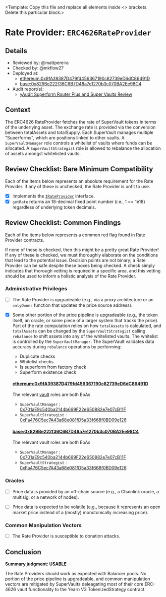 \<Template: Copy this file and replace all elements inside \<\> brackets. Delete this particular block.\>

# Rate Provider: `ERC4626RateProvider`

## Details
- Reviewed by: @mattpereira
- Checked by: @mkflow27
- Deployed at:
    - [ethereum:0x9fA39387D479fd456367190c82739eD6dC86491D](https://etherscan.io/address/0x9fA39387D479fd456367190c82739eD6dC86491D#code)
    - [base:0x829Be222f36C6B7D48a7e1270b3c070BA2Ee98C4](https://basescan.org/address/0x829Be222f36C6B7D48a7e1270b3c070BA2Ee98C4#code)
- Audit report(s):
    - [yAudit Superform Router Plus and Super Vaults Review](https://github.com/superform-xyz/SuperVaults/blob/main/audits/yAudit_report.pdf)

## Context
The ERC4626 RateProvider fetches the rate of SuperVault tokens in terms of the underlying asset. The exchange rate is provided via the conversion between totalAssets and totalSupply. Each SuperVault manages multiple "Superforms", which are positions linked to other vaults. A `SuperVaultManager` role controls a whitelist of vaults where funds can be allocated. A `SuperVaultStrategist` role is allowed to rebalance the allocation of assets amongst whitelisted vaults.

## Review Checklist: Bare Minimum Compatibility
Each of the items below represents an absolute requirement for the Rate Provider. If any of these is unchecked, the Rate Provider is unfit to use.

- [x] Implements the [`IRateProvider`](https://github.com/balancer/balancer-v2-monorepo/blob/bc3b3fee6e13e01d2efe610ed8118fdb74dfc1f2/pkg/interfaces/contracts/pool-utils/IRateProvider.sol) interface.
- [x] `getRate` returns an 18-decimal fixed point number (i.e., 1 == 1e18) regardless of underlying token decimals.

## Review Checklist: Common Findings
Each of the items below represents a common red flag found in Rate Provider contracts.

If none of these is checked, then this might be a pretty great Rate Provider! If any of these is checked, we must thoroughly elaborate on the conditions that lead to the potential issue. Decision points are not binary; a Rate Provider can be safe despite these boxes being checked. A check simply indicates that thorough vetting is required in a specific area, and this vetting should be used to inform a holistic analysis of the Rate Provider.

### Administrative Privileges
- [ ] The Rate Provider is upgradeable (e.g., via a proxy architecture or an `onlyOwner` function that updates the price source address). 

- [x] Some other portion of the price pipeline is upgradeable (e.g., the token itself, an oracle, or some piece of a larger system that tracks the price).
  Part of the rate computation relies on how `totalAssets` is calculated, and `totalAssets` can be changed by the `SuperVaultStrategist` calling `rebalance` to shift assets into any of the whitelisted vaults. The whitelist is controlled by the `SuperVaultManager`. The SuperVault validates data accuracy during `rebalance` operations by performing:
  - Duplicate checks
  - Whitelist checks
  - Is superform from factory check
  - Superform existence check
  
  #### [ethereum:0x9fA39387D479fd456367190c82739eD6dC86491D](https://etherscan.io/address/0x9fA39387D479fd456367190c82739eD6dC86491D#code)
  The relevant [vault](https://etherscan.io/address/0xF7DE3c70F2db39a188A81052d2f3C8e3e217822a#readContract) roles are both EoAs
  - `SuperVaultManager` : [0x701aE9c540ba2144b669F22e650882e7e07cB11F](https://etherscan.io/address/0x701aE9c540ba2144b669F22e650882e7e07cB11F)
  - `SuperVaultStrategist` : [0xFa476C5ec7A43a68e081fD5a33f668f0BD09e126](https://etherscan.io/address/0xFa476C5ec7A43a68e081fD5a33f668f0BD09e126)
  
  #### [base:0x829Be222f36C6B7D48a7e1270b3c070BA2Ee98C4](https://basescan.org/address/0x829Be222f36C6B7D48a7e1270b3c070BA2Ee98C4#code)
  The relevant vault roles are both EoAs
  - `SuperVaultManager` : [0x701aE9c540ba2144b669F22e650882e7e07cB11F](https://basescan.org/address/0x701aE9c540ba2144b669F22e650882e7e07cB11F)
  - `SuperVaultStrategist` : [0xFa476C5ec7A43a68e081fD5a33f668f0BD09e126](https://basescan.org/address/0xFa476C5ec7A43a68e081fD5a33f668f0BD09e126)

### Oracles
- [ ] Price data is provided by an off-chain source (e.g., a Chainlink oracle, a multisig, or a network of nodes). 

- [ ] Price data is expected to be volatile (e.g., because it represents an open market price instead of a (mostly) monotonically increasing price). 

### Common Manipulation Vectors
- [ ] The Rate Provider is susceptible to donation attacks.


## Conclusion
**Summary judgment: USABLE**

The Rate Providers should work as expected with Balancer pools. No portion of the price pipeline is upgradeable, and common manipulation vectors are mitigated by SuperVaults deleagating most of their core ERC-4626 vault functionality to the Yearn V3 TokenizedStrategy contract.
